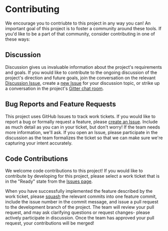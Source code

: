 # Contributing

We encourage you to contriubte to this project in any way you can! An important goal of this project is to foster a community around these tools. If you'd like to be a part of that community, consider contributing in one of these ways:

## Discussion

Discussion gives us invaluable information about the project's requirements and goals. If you would like to contribute to the ongoing discussion of the project's direction and future goals, join the conversation on the relevant [Discussion Issue][discussionIssues], create a [new Issue][newIssue] for your discussion topic, or strike up a conversation in the project's [Gitter chat room][gitter].

## Bug Reports and Feature Requests

This project uses GitHub Issues to track work tickets. If you would like to report a bug or formally request a feature, please [create an Issue][newIssue]. Include as much detail as you can in your ticket, but don't worry! If the team needs more information, we'll ask. If you open an Issue, please participate in the discussion as the team formalizes the ticket so that we can make sure we're capturing your intent accurately.

## Code Contributions

We welcome code contributions to this project! If you would like to contribute by developing for this project, please select a work ticket that is in the "Ready" state from the [Issues page][issues].

When you have successfully implemented the feature described by the work ticket, please [squash][squashGitDoc] the relevant commits into one feature commit, include the issue number in the commit message, and issue a pull request to the development branch of the project. The team will review your pull request, and may ask clarifying questions or request changes- please actively participate in discussion. Once the team has approved your pull request, your contributions will be merged!


[issues]: https://github.com/mozillascience/software-citation-tools/issues
[newIssue]: https://github.com/mozillascience/software-citation-tools/issues/new
[discussionIssues]: https://github.com/mozillascience/software-citation-tools/issues?q=is%3Aissue+is%3Aopen+label%3ADiscussion
[gitter]: https://gitter.im/mozillascience/software-citation-tools
[squashGitDoc]: https://git-scm.com/book/en/v2/Git-Tools-Rewriting-History#Squashing-Commits
